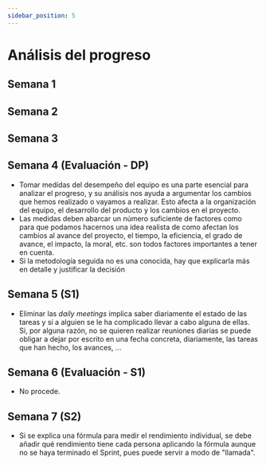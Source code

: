 ```yaml
---
sidebar_position: 5
---
```


# Análisis del progreso

## Semana 1

## Semana 2

## Semana 3

## Semana 4 (Evaluación - DP)

- Tomar medidas del desempeño del equipo es una parte esencial para analizar el progreso, y su análisis nos ayuda a argumentar los cambios que hemos realizado o vayamos a realizar. Esto afecta a la organización del equipo, el desarrollo del producto y los cambios en el proyecto.
- Las medidas deben abarcar un número suficiente de factores como para que podamos hacernos una idea realista de como afectan los cambios al avance del proyecto, el tiempo, la eficiencia, el grado de avance, el impacto, la moral, etc. son todos factores importantes a tener en cuenta.
- Si la metodología seguida no es una conocida, hay que explicarla más en detalle y justificar la decisión

## Semana 5 (S1)

- Eliminar las *daily meetings* implica saber diariamente el estado de las tareas y si a alguien se le ha complicado llevar a cabo alguna de ellas. Si, por alguna razón, no se quieren realizar reuniones diarias se puede obligar a dejar por escrito en una fecha concreta, diariamente, las tareas que han hecho, los avances, ...

## Semana 6 (Evaluación - S1)

- No procede.

## Semana 7 (S2)

- Si se explica una fórmula para medir el rendimiento individual, se debe añadir qué rendimiento tiene cada persona aplicando la fórmula aunque no se haya terminado el Sprint, pues puede servir a modo de "llamada".